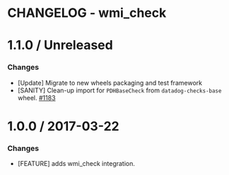 # CHANGELOG - wmi_check

1.1.0 / Unreleased
==================

### Changes

* [Update] Migrate to new wheels packaging and test framework
* [SANITY] Clean-up import for `PDHBaseCheck` from `datadog-checks-base` wheel. [#1183][]

1.0.0 / 2017-03-22
==================
### Changes

* [FEATURE] adds wmi_check integration.

<!--- The following link definition list is generated by PimpMyChangelog --->
[#1183]: https://github.com/DataDog/integrations-core/issues/1183